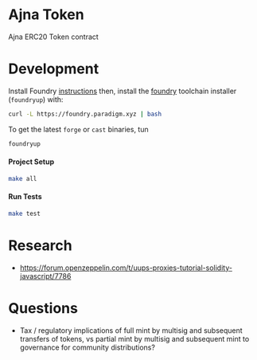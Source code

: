 # Ajna Token

Ajna ERC20 Token contract

# Development

Install Foundry [instructions](https://github.com/gakonst/foundry/blob/master/README.md#installation)  then, install the [foundry](https://github.com/gakonst/foundry) toolchain installer (`foundryup`) with:

```bash
curl -L https://foundry.paradigm.xyz | bash
```

To get the latest `forge` or `cast` binaries, tun

```bash
foundryup
```

#### Project Setup

```bash
make all
```

#### Run Tests

```bash
make test
```

<!-- TODO: Determine how to run off-chain integration tests -->

# Research
- https://forum.openzeppelin.com/t/uups-proxies-tutorial-solidity-javascript/7786 

# Questions
- Tax / regulatory implications of full mint by multisig and subsequent transfers of tokens, vs partial mint by multisig and subsequent mint to governance for community distributions?
